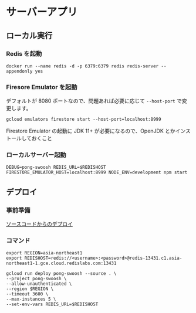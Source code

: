 # サーバーアプリ

## ローカル実行

### Redis を起動

```
docker run --name redis -d -p 6379:6379 redis redis-server --appendonly yes
```

### Firesore Emulator を起動

デフォルトが 8080 ポートなので、問題あれば必要に応じて `--host-port` で変更します。

```
gcloud emulators firestore start --host-port=localhost:8999
```

Firestore Emulator の起動に JDK 11+ が必要になるので、OpenJDK とかインストールしておくこと

### ローカルサーバー起動

```
DEBUG=pong-swoosh REDIS_URL=$REDISHOST FIRESTORE_EMULATOR_HOST=localhost:8999 NODE_ENV=development npm start
```

## デプロイ

### 事前準備

[ソースコードからのデプロイ](https://cloud.google.com/run/docs/deploying-source-code?hl=ja)

### コマンド

```
export REGION=asia-northeast1
export REDISHOST=redis://<username>:<password>@redis-13431.c1.asia-northeast1-1.gce.cloud.redislabs.com:13431

gcloud run deploy pong-swoosh --source . \
--project pong-swoosh \
--allow-unauthenticated \
--region $REGION \
--timeout 3600 \
--max-instances 5 \
--set-env-vars REDIS_URL=$REDISHOST
```
